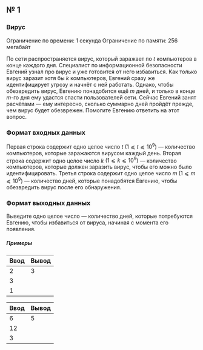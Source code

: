 ## № 1
### Вирус
Ограничение по времени: $1$ секунда
Ограничение по памяти: $256$ мегабайт

По сети распространяется вирус, который заражает по _t_ компьютеров в конце каждого дня. Специалист по информационной безопасности Евгений узнал про вирус и уже готовится от него избавиться. Как только вирус заразит хотя бы _k_ компьютеров, Евгений сразу же идентифицирует угрозу и начнёт с ней работать. Однако, чтобы обезвредить вирус, Евгению понадобится ещё _m_ дней, и только в конце _m_-го дня ему удастся спасти пользователей сети.
Сейчас Евгений занят расчётами &mdash; ему интересно, сколько суммарно дней пройдёт прежде, чем вирус будет обезврежен. Помогите Евгению ответить на этот вопрос.

### Формат входных данных
Первая строка содержит одно целое число _t_ $(1⩽t⩽10^9)$ &mdash; количество компьютеров, которые заражаются вирусом каждый день.
Вторая строка содержит одно целое число _k_ $(1⩽k⩽10^9)$ &mdash; количество компьютеров, которые должен заразить вирус, чтобы его можно было идентифицировать.
Третья строка содержит одно целое число _m_ $(1⩽m⩽10^9)$ &mdash; количество дней, которые понадобятся Евгению, чтобы обезвредить вирус после его обнаружения.

### Формат выходных данных
Выведите одно целое число &mdash; количество дней, которые потребуются Евгению, чтобы избавиться от вируса, начиная с момента его появления.

##### Примеры

| Ввод | Вывод |
|------|-------|
| 2    | 3   |
| 3  |       |
| 1    |   |

| Ввод | Вывод |
|------|-------|
| 6    | 5   |
| 12  |       |
| 3    |   |
 